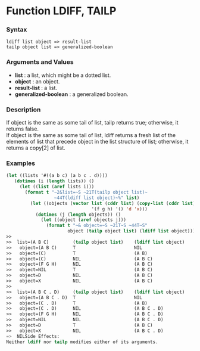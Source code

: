 <!-- Generated on 05/10/2020 by https://github.com/anto2oo/clhs-evolved -->

# Function LDIFF, TAILP

### Syntax
`ldiff list object => result-list`  
`tailp object list => generalized-boolean`  


### Arguments and Values
- **list** : a list,  which might be a dotted list.   
- **object** : an object.   
- **result-list** : a list.   
- **generalized-boolean** : a generalized boolean.   


### Description
If object is the same as some tail of list, tailp returns true; otherwise, it returns false.  
If object is the same as some tail of list, ldiff returns a fresh list of the elements of list that precede object in the list structure of list; otherwise, it returns a copy[2] of list.



### Examples
```lisp 
(let ((lists '#((a b c) (a b c . d))))
   (dotimes (i (length lists)) ()
     (let ((list (aref lists i)))
       (format t "~2&list=~S ~21T(tailp object list)~
                  ~44T(ldiff list object)~%" list)
         (let ((objects (vector list (cddr list) (copy-list (cddr list))
                                '(f g h) '() 'd 'x)))
           (dotimes (j (length objects)) ()
             (let ((object (aref objects j)))
               (format t "~& object=~S ~21T~S ~44T~S"
                       object (tailp object list) (ldiff list object))))))))
>>  
>>  list=(A B C)         (tailp object list)    (ldiff list object)
>>   object=(A B C)      T                      NIL
>>   object=(C)          T                      (A B)
>>   object=(C)          NIL                    (A B C)
>>   object=(F G H)      NIL                    (A B C)
>>   object=NIL          T                      (A B C)
>>   object=D            NIL                    (A B C)
>>   object=X            NIL                    (A B C)
>>  
>>  list=(A B C . D)     (tailp object list)    (ldiff list object)
>>   object=(A B C . D)  T                      NIL
>>   object=(C . D)      T                      (A B)
>>   object=(C . D)      NIL                    (A B C . D)
>>   object=(F G H)      NIL                    (A B C . D)
>>   object=NIL          NIL                    (A B C . D)
>>   object=D            T                      (A B C)
>>   object=X            NIL                    (A B C . D)
=>  NILSide Effects:
Neither ldiff nor tailp modifies either of its arguments.
```
